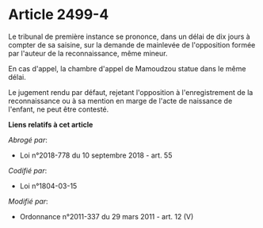 # Article 2499-4

Le tribunal de première instance se prononce, dans un délai de dix jours à compter de sa saisine, sur la demande de mainlevée
de l'opposition formée par l'auteur de la reconnaissance, même mineur. 

En cas d'appel,     la chambre d'appel de Mamoudzou statue dans le même délai. 

Le jugement rendu par défaut, rejetant l'opposition à l'enregistrement de la reconnaissance ou à sa mention en marge de
l'acte de naissance de l'enfant, ne peut être contesté.

**Liens relatifs à cet article**

_Abrogé par_:

  - Loi n°2018-778 du 10 septembre 2018 - art. 55

_Codifié par_:

  - Loi n°1804-03-15

_Modifié par_:

  - Ordonnance n°2011-337 du 29 mars 2011 - art. 12 (V)

